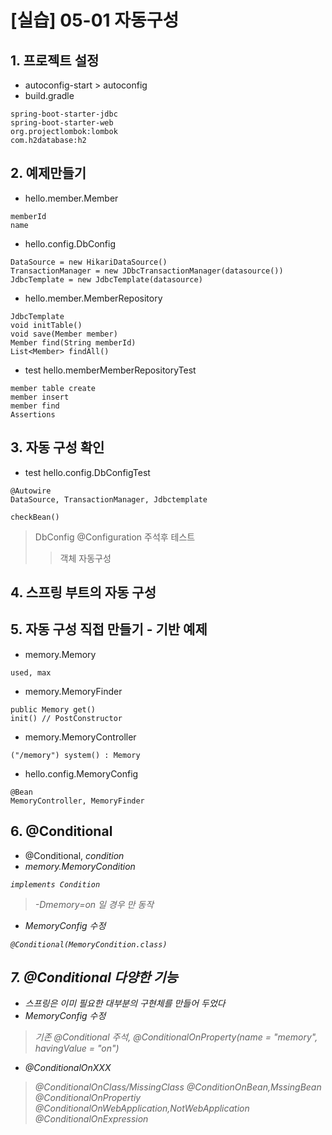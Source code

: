 # [실습] 05-01 자동구성
## 1. 프로젝트 설정
- autoconfig-start > autoconfig
- build.gradle
```
spring-boot-starter-jdbc
spring-boot-starter-web
org.projectlombok:lombok
com.h2database:h2
```

## 2. 예제만들기
- hello.member.Member
```
memberId
name
```

- hello.config.DbConfig
```
DataSource = new HikariDataSource()
TransactionManager = new JDbcTransactionManager(datasource())
JdbcTemplate = new JdbcTemplate(datasource)
```

- hello.member.MemberRepository
```
JdbcTemplate
void initTable()
void save(Member member)
Member find(String memberId)
List<Member> findAll()
```

- test hello.memberMemberRepositoryTest
```
member table create
member insert
member find
Assertions
```

## 3. 자동 구성 확인
- test hello.config.DbConfigTest
```
@Autowire
DataSource, TransactionManager, Jdbctemplate

checkBean()
```
> DbConfig @Configuration 주석후 테스트
>> 객체 자동구성

## 4. 스프링 부트의 자동 구성
## 5. 자동 구성 직접 만들기 - 기반 예제
- memory.Memory
```
used, max
```
- memory.MemoryFinder
```
public Memory get()
init() // PostConstructor
```
- memory.MemoryController
```
("/memory") system() : Memory
```

- hello.config.MemoryConfig
```
@Bean
MemoryController, MemoryFinder
```

## 6. @Conditional
- @Conditional, <I>condition
- memory.MemoryCondition 
```
implements Condition
```
> -Dmemory=on 일 경우 만 동작
- MemoryConfig 수정
```
@Conditional(MemoryCondition.class)
```

## 7. @Conditional 다양한 기능
- 스프링은 이미 필요한 대부분의 구현체를 만들어 두었다
- MemoryConfig 수정
> 기존 @Conditional 주석, @ConditionalOnProperty(name = "memory", havingValue = "on")
- @ConditionalOnXXX
> @ConditionalOnClass/MissingClass
> @ConditionOnBean,MssingBean
> @ConditionalOnPropertiy
> @ConditionalOnWebApplication,NotWebApplication
> @ConditionalOnExpression